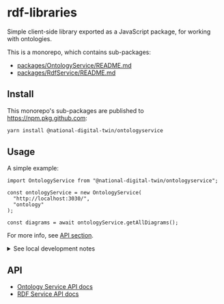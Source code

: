 # rdf-libraries

Simple client-side library exported as a JavaScript package, for working with ontologies.

This is a monorepo, which contains sub-packages:

- [packages/OntologyService/README.md](packages/OntologyService/README.md)
- [packages/RdfService/README.md](packages/RdfService/README.md)

## Install

This monorepo's sub-packages are published to https://npm.pkg.github.com:

```sh
yarn install @national-digital-twin/ontologyservice
```

## Usage

A simple example:

```tsx
import OntologyService from "@national-digital-twin/ontologyservice";

const ontologyService = new OntologyService(
  "http://localhost:3030/",
  "ontology"
);

const diagrams = await ontologyService.getAllDiagrams();
```

For more info, see [API section](README.md#API).

<details>
  <summary>See local development notes</summary>

## Local development

Requires [nx](https://nx.dev/getting-started/intro).

```sh
yarn install
# yarn cache can cause packages/* to be unreachable
# Solution: `yarn cache clean`
```

Some useful `nx` commands

```sh
# For all impacted packages
npx nx affected:build # build
npx nx affected:test # test
npx nx affected:generate-docs # gen docs
# For individual packages
cd rdfservice && npx nx build # Build
cd ontologyservice && npx nx test # Test
cd catalogservice && npx nx lint # Lint
```

To dev workflow multiple package:

```sh
cd ./packages/RdfService; # In producer package...
echo "console.log('hi');" >> ./src/index.ts; # ...edit producer feature
cd - && cd ./packages/OntologyService; # In consumer package...
echo "test('hi', () => expect(logSpy).toHaveBeenCalledWith('hi'));" \
  >> ./src/index.test.ts;  # ...edit consumer test
npx nx affected:build # Build affected
npx nx affected:test # Test affected
```

Build all packages simultaneously:

```sh
npx nx run-many -t build
```

Developer notes:

- WARNING: `import x from '.'` can cause problems. Instead use `import x from './index'`
- If changing code then all commands must be run via nx else it will use the old code in `node_modules`
- nx commands can be run from any sub-directory and will resolve as if run on monorepo root
- More nx documentation at: https://nx.dev/ai-chat

</details>

## API

- [Ontology Service API docs]()
- [RDF Service API docs]()
